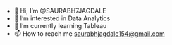 - 👋 Hi, I’m @SAURABH7JAGDALE
- 👀 I’m interested in Data Analytics
- 🌱 I’m currently learning Tableau
- 📫 How to reach me saurabhjagdale154@gmail.com

<!---
SAURABH7JAGDALE/SAURABH7JAGDALE is a ✨ special ✨ repository because its `README.md` (this file) appears on your GitHub profile.
You can click the Preview link to take a look at your changes.
--->
